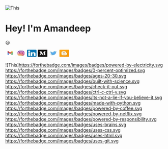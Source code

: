 
![This](https://github.com/amandeep25/README.md/blob/main/bonjour.png)


# Hey! I'm Amandeep 
:smiley:




<a href="https://mail.google.com/mail/u/0/?tab=wm#inbox" rel="some text">![This](https://github.com/amandeep25/README.md/blob/main/Gmail-logo%20(1)%20(1).jpg)</a>
<a href="https://www.instagram.com/aman.ka__ur/" rel="some text">![This](https://github.com/amandeep25/README.md/blob/main/insta%20(1).jpg)</a>
<a href="https://www.linkedin.com/in/amandeep-kaur-81b677183/" rel="some text">![This](https://github.com/amandeep25/README.md/blob/main/linkedin%20(1).jpg)</a>
<a href="https://amandeep25900.medium.com/" rel="some text">![This](https://github.com/amandeep25/README.md/blob/main/medium%20(1).jpg)</a>
<a href="https://twitter.com/Amandee15945654" rel="some text">![This](https://github.com/amandeep25/README.md/blob/main/twitter%20(2).jpg)</a>
<a href="https://www.blogger.com/blog/posts/1956956158408443520" rel="some text">![This](https://github.com/amandeep25/README.md/blob/main/blogspot%20(1).jpg)</a>

![This]https://forthebadge.com/images/badges/powered-by-electricity.svg
https://forthebadge.com/images/badges/0-percent-optimized.svg
https://forthebadge.com/images/badges/ages-20-30.svg
https://forthebadge.com/images/badges/built-with-science.svg
https://forthebadge.com/images/badges/check-it-out.svg
https://forthebadge.com/images/badges/ctrl-c-ctrl-v.svg
https://forthebadge.com/images/badges/its-not-a-lie-if-you-believe-it.svg
https://forthebadge.com/images/badges/made-with-python.svg
https://forthebadge.com/images/badges/powered-by-coffee.svg
https://forthebadge.com/images/badges/powered-by-netflix.svg
https://forthebadge.com/images/badges/powered-by-responsibility.svg
https://forthebadge.com/images/badges/uses-brains.svg
https://forthebadge.com/images/badges/uses-css.svg
https://forthebadge.com/images/badges/uses-html.svg
https://forthebadge.com/images/badges/uses-git.svg
